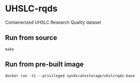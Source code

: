 # UHSLC-rqds
Containerized UHSLC Research Quality dataset

Run from source
---------------
```
make
```

Run from pre-built image
------------------------
```
docker run -ti --privileged syndicatestorage/uhslcrqds-base
```
